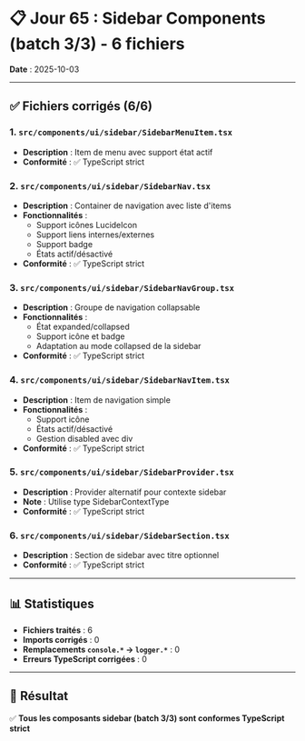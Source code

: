 # 📋 Jour 65 : Sidebar Components (batch 3/3) - 6 fichiers

**Date** : 2025-10-03  

---

## ✅ Fichiers corrigés (6/6)

### 1. `src/components/ui/sidebar/SidebarMenuItem.tsx`
- **Description** : Item de menu avec support état actif
- **Conformité** : ✅ TypeScript strict

### 2. `src/components/ui/sidebar/SidebarNav.tsx`
- **Description** : Container de navigation avec liste d'items
- **Fonctionnalités** :
  - Support icônes LucideIcon
  - Support liens internes/externes
  - Support badge
  - États actif/désactivé
- **Conformité** : ✅ TypeScript strict

### 3. `src/components/ui/sidebar/SidebarNavGroup.tsx`
- **Description** : Groupe de navigation collapsable
- **Fonctionnalités** :
  - État expanded/collapsed
  - Support icône et badge
  - Adaptation au mode collapsed de la sidebar
- **Conformité** : ✅ TypeScript strict

### 4. `src/components/ui/sidebar/SidebarNavItem.tsx`
- **Description** : Item de navigation simple
- **Fonctionnalités** :
  - Support icône
  - États actif/désactivé
  - Gestion disabled avec div
- **Conformité** : ✅ TypeScript strict

### 5. `src/components/ui/sidebar/SidebarProvider.tsx`
- **Description** : Provider alternatif pour contexte sidebar
- **Note** : Utilise type SidebarContextType
- **Conformité** : ✅ TypeScript strict

### 6. `src/components/ui/sidebar/SidebarSection.tsx`
- **Description** : Section de sidebar avec titre optionnel
- **Conformité** : ✅ TypeScript strict

---

## 📊 Statistiques

- **Fichiers traités** : 6
- **Imports corrigés** : 0
- **Remplacements `console.*` → `logger.*`** : 0
- **Erreurs TypeScript corrigées** : 0

---

## 🎯 Résultat

✅ **Tous les composants sidebar (batch 3/3) sont conformes TypeScript strict**
